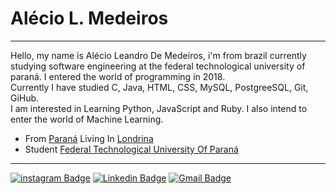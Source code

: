 # Alécio L. Medeiros 
***
Hello, my name is Alécio Leandro De Medeiros, i'm from brazil currently studying software engineering at the federal technological university of paraná.
I entered the world of programming in 2018.    
Currently I have studied C, Java, HTML, CSS, MySQL, PostgreeSQL, Git, GiHub.   
 I am interested in Learning Python, JavaScript and Ruby. I also intend to enter the world of Machine Learning.

* From [Paraná](https://pt.wikipedia.org/wiki/Paran%C3%A1) Living In [Londrina ](https://pt.wikipedia.org/wiki/Londrina)
* Student [Federal Technological University Of Paraná](http://www.utfpr.edu.br/)
***
[![instagram Badge](https://img.shields.io/badge/-AlexDeSaran-6633cc?style=flat-square&labelColor=6633cc&logo=INSTAGRAM&logoColor=white&link=https://www.instagram.com/alexdesaran/)](https://www.instagram.com/alexdesaran/) [![Linkedin Badge](https://img.shields.io/badge/-Alécio%20Medeiros-6633cc?style=flat-square&logo=Linkedin&logoColor=white&link=http://www.linkedin.com/in/alex-leandro-medeiros-5b68741a3/)](http://www.linkedin.com/in/alex-leandro-medeiros-5b68741a3) [![Gmail Badge](https://img.shields.io/badge/-AlexLeandro-6633cc?style=flat-square&logo=Facebook&logoColor=white&link=https://www.facebook.com/alex.leandro.0007)](https://www.facebook.com/alex.leandro.0007)

